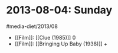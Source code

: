 #  2013-08-04: Sunday
#media-diet/2013/08

* [[Film]]: [[Clue (1985)]] 0
* [[Film]]: [[Bringing Up Baby (1938)]] +
